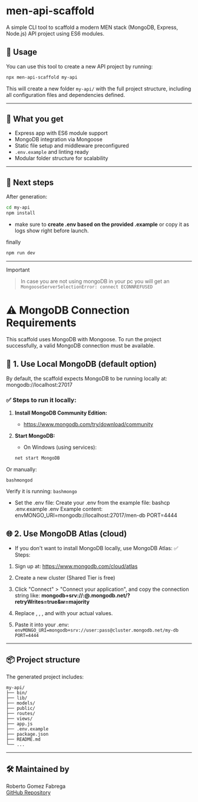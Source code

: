 # men-api-scaffold

A simple CLI tool to scaffold a modern MEN stack (MongoDB, Express, Node.js) API project using ES6 modules.

## 🚀 Usage

You can use this tool to create a new API project by running:

```bash
npx men-api-scaffold my-api
```

This will create a new folder `my-api/` with the full project structure, including all configuration files and dependencies defined.

---

## 📁 What you get

- Express app with ES6 module support
- MongoDB integration via Mongoose
- Static file setup and middleware preconfigured
- `.env.example` and linting ready
- Modular folder structure for scalability

---

## 📝 Next steps

After generation:

```bash
cd my-api
npm install
```
- make sure to __create .env based on the provided .example__ or copy it as logs show right before launch.

finally

```bash
npm run dev
```
---

> [!IMPORTANT]

> In case you are not using mongoDB in your pc you will get an `MongooseServerSelectionError: connect ECONNREFUSED`

# ⚠️ MongoDB Connection Requirements

This scaffold uses MongoDB with Mongoose. To run the project successfully, a valid MongoDB connection must be available.

## 🧩 1. Use Local MongoDB (default option)

By default, the scaffold expects MongoDB to be running locally at:
mongodb://localhost:27017

### ✅ Steps to run it locally:

1. **Install MongoDB Community Edition:**
   * https://www.mongodb.com/try/download/community

2. **Start MongoDB:**
   * On Windows (using services):
   ```bash
   net start MongoDB

Or manually:

`bashmongod`

Verify it is running:
`bashmongo`

- Set the .env file:
Create your .env from the example file:
bashcp .env.example .env
Example content:
envMONGO_URI=mongodb://localhost:27017/men-db
PORT=4444

## 🌐 2. Use MongoDB Atlas (cloud)
- If you don't want to install MongoDB locally, use MongoDB Atlas:
✅ Steps:

1. Sign up at: https://www.mongodb.com/cloud/atlas
2. Create a new cluster (Shared Tier is free)
3. Click "Connect" > "Connect your application", and copy the connection string like:
__mongodb+srv://<user>:<password>@<cluster-url>.mongodb.net/<db-name>?retryWrites=true&w=majority__

4. Replace <user>, <password>, <cluster-url>, and <db-name> with your actual values.
5. Paste it into your .env:
`envMONGO_URI=mongodb+srv://user:pass@cluster.mongodb.net/my-db
PORT=4444`

---


## 📦 Project structure

The generated project includes:

```
my-api/
├── bin/
├── lib/
├── models/
├── public/
├── routes/
├── views/
├── app.js
├── .env.example
├── package.json
├── README.md
└── ...
```

---

## 🛠 Maintained by

Roberto Gomez Fabrega  
[GitHub Repository](https://github.com/Rober040992/myNode-express-updated-scaffold)